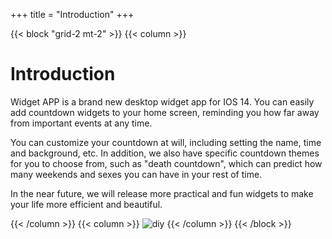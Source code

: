 +++
title = "Introduction"
+++

{{< block "grid-2 mt-2" >}}
{{< column >}}

# Introduction

Widget APP is a brand new desktop widget app for IOS 14. You can easily add countdown widgets to your home screen, reminding you how far away from important events at any time.

You can customize your countdown at will, including setting the name, time and background, etc. In addition, we also have specific countdown themes for you to choose from, such as "death countdown", which can predict how many weekends and sexes you can have in your rest of time.

In the near future, we will release more practical and fun widgets to make your life more efficient and beautiful.

{{< /column >}}
{{< column >}}
![diy](/images/scribble.jpg)
{{< /column >}}
{{< /block >}}
